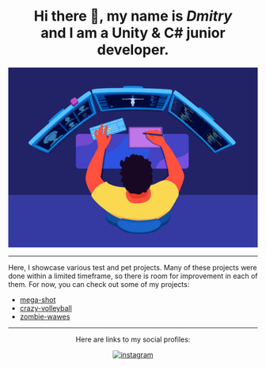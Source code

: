 <h1 align="center"> Hi there 👋, my name is <em>Dmitry</em>
<br />
and I am a Unity & C# junior developer.</h1>

<p><img src = "github-header-image.jpg"></p>
<hr>
<p>Here, I showcase various test and pet projects. Many of these projects were done within a limited timeframe, so there is room for improvement in each of them. For now, you can check out some of my projects:</p>
<ul>
<li><a href = "https://github.com/marinin97/mega-shot">mega-shot</a></li>
<li><a href = "https://github.com/marinin97/crazy-volleyball">crazy-volleyball</a></li>
<li><a href = "https://github.com/marinin97/zombie-wawes">zombie-wawes</a></li>
</ul>

<hr>
<div align = "center">
<p>Here are links to my social profiles:</p>

<span><a href=https://www.instagram.com/_hey_now_how_/><img src='https://upload.wikimedia.org/wikipedia/commons/e/e7/Instagram_logo_2016.svg' alt='instagram' height='40'></a></span>
</div>
